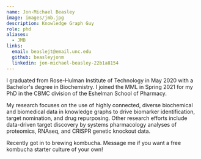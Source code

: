 ```yaml
---
name: Jon-Michael Beasley
image: images/jmb.jpg
description: Knowledge Graph Guy
role: phd
aliases:
  - JMB
links:
  email: beaslejt@email.unc.edu
  github: beasleyjonm
  linkedin: jon-michael-beasley-22b1a8154
---
```


I graduated from Rose-Hulman Institute of Technology in May 2020 with a Bachelor's degree in Biochemistry. I joined the MML in Spring 2021 for my PhD in the CBMC division of the Eshelman School of Pharmacy. 

My research focuses on the use of highly connected, diverse biochemical and biomedical data in knowledge graphs to drive biomarker identification, target nomination, and drug repurposing. Other research efforts include data-driven target discovery by systems pharmacology analyses of proteomics, RNAseq, and CRISPR genetic knockout data.

Recently got in to brewing kombucha. Message me if you want a free kombucha starter culture of your own!
